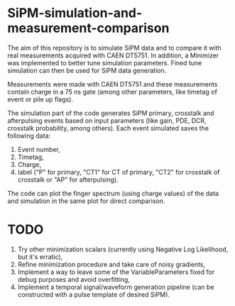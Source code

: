 # SiPM-simulation-and-measurement-comparison
The aim of this repository is to simulate SiPM data and to compare it with real measurements acquired with CAEN DT5751. In addition, a Minimizer was implemented to better tune simulation parameters. Fined tune simulation can then be used for SiPM data generation.

Measurements were made with CAEN DT5751 and these measurements contain charge in a 75 ns gate (among other parameters, like timetag of event or pile up flags).

The simulation part of the code generates SiPM primary, crosstalk and afterpulsing events based on input parameters (like gain, PDE, DCR, crosstalk probability, among others). Each event simulated saves the following data:

  1. Event number,
  2. Timetag,
  3. Charge,
  4. label ("P" for primary, "CT1" for CT of primary, "CT2" for crosstalk of crosstalk or "AP" for afterpulsing).

The code can plot the finger spectrum (using charge values) of the data and simulation in the same plot for direct comparison.

# TODO
  1. Try other minimization scalars (currently using Negative Log Likelihood, but it's erratic),
  2. Refine minimization procedure and take care of noisy gradients,
  3. Implement a way to leave some of the VariableParameters fixed for debug purposes and avoid overfitting,
  4. Implement a temporal signal/waveform generation pipeline (can be constructed with a pulse template of desired SiPM).

